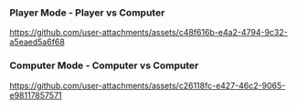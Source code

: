 
### Player Mode - Player vs Computer

https://github.com/user-attachments/assets/c48f616b-e4a2-4794-9c32-a5eaed5a6f68

### Computer Mode - Computer vs Computer
https://github.com/user-attachments/assets/c26118fc-e427-46c2-9065-e98117857571

